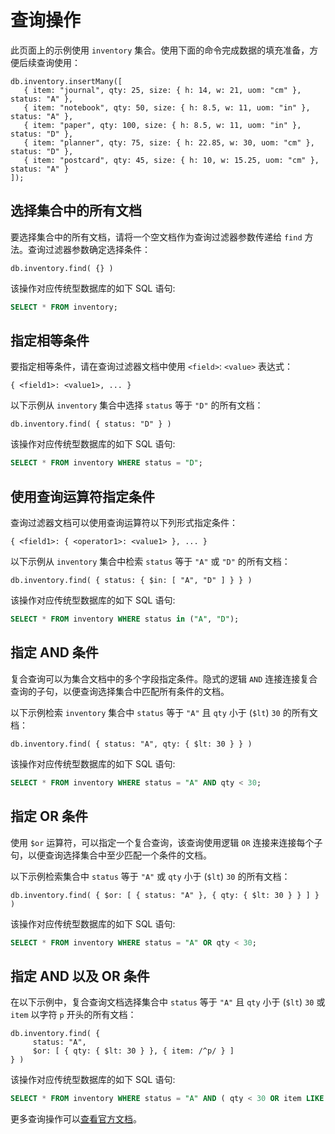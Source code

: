 # 查询操作

此页面上的示例使用 `inventory` 集合。使用下面的命令完成数据的填充准备，方便后续查询使用：

```shell
db.inventory.insertMany([
   { item: "journal", qty: 25, size: { h: 14, w: 21, uom: "cm" }, status: "A" },
   { item: "notebook", qty: 50, size: { h: 8.5, w: 11, uom: "in" }, status: "A" },
   { item: "paper", qty: 100, size: { h: 8.5, w: 11, uom: "in" }, status: "D" },
   { item: "planner", qty: 75, size: { h: 22.85, w: 30, uom: "cm" }, status: "D" },
   { item: "postcard", qty: 45, size: { h: 10, w: 15.25, uom: "cm" }, status: "A" }
]);
```

## 选择集合中的所有文档

要选择集合中的所有文档，请将一个空文档作为查询过滤器参数传递给 `find` 方法。查询过滤器参数确定选择条件：

```shell
db.inventory.find( {} )
```

该操作对应传统型数据库的如下 SQL 语句:

```sql
SELECT * FROM inventory;
```

## 指定相等条件

要指定相等条件，请在查询过滤器文档中使用 `<field>`: `<value>` 表达式：

```shell
{ <field1>: <value1>, ... }
```

以下示例从 `inventory` 集合中选择 `status` 等于 `"D"` 的所有文档：

```shell
db.inventory.find( { status: "D" } )
```

该操作对应传统型数据库的如下 SQL 语句:

```sql
SELECT * FROM inventory WHERE status = "D";
```

## 使用查询运算符指定条件

查询过滤器文档可以使用查询运算符以下列形式指定条件：

```shell
{ <field1>: { <operator1>: <value1> }, ... }
```

以下示例从 `inventory` 集合中检索 `status` 等于 `"A"` 或 `"D"` 的所有文档：

```shell
db.inventory.find( { status: { $in: [ "A", "D" ] } } )
```

该操作对应传统型数据库的如下 SQL 语句:

```sql
SELECT * FROM inventory WHERE status in ("A", "D");
```

## 指定 AND 条件

复合查询可以为集合文档中的多个字段指定条件。隐式的逻辑 `AND` 连接连接复合查询的子句，以便查询选择集合中匹配所有条件的文档。

以下示例检索 `inventory` 集合中 `status` 等于 `"A"` 且 `qty` 小于 (`$lt`) `30` 的所有文档：

```shell
db.inventory.find( { status: "A", qty: { $lt: 30 } } )
```

该操作对应传统型数据库的如下 SQL 语句:
```sql
SELECT * FROM inventory WHERE status = "A" AND qty < 30;
```

## 指定 OR 条件

使用 `$or` 运算符，可以指定一个复合查询，该查询使用逻辑 `OR` 连接来连接每个子句，以便查询选择集合中至少匹配一个条件的文档。

以下示例检索集合中 `status` 等于 `"A"` 或 `qty` 小于 (`$lt`) `30` 的所有文档：

```shell
db.inventory.find( { $or: [ { status: "A" }, { qty: { $lt: 30 } } ] } )
```

该操作对应传统型数据库的如下 SQL 语句:

```sql
SELECT * FROM inventory WHERE status = "A" OR qty < 30;
```

## 指定 AND 以及 OR 条件

在以下示例中，复合查询文档选择集合中 `status` 等于 `"A"` 且 `qty` 小于 (`$lt`) `30` 或 `item` 以字符 `p` 开头的所有文档：

```shell
db.inventory.find( {
     status: "A",
     $or: [ { qty: { $lt: 30 } }, { item: /^p/ } ]
} )
```

该操作对应传统型数据库的如下 SQL 语句:

```sql
SELECT * FROM inventory WHERE status = "A" AND ( qty < 30 OR item LIKE "p%");
```


更多查询操作可以[查看官方文档](https://www.mongodb.com/docs/manual/tutorial/query-documents/)。
